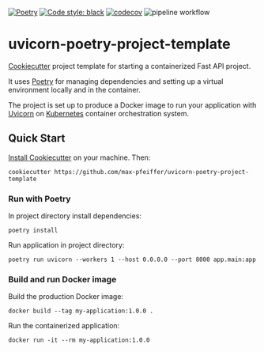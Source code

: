 [![Poetry](https://img.shields.io/endpoint?url=https://python-poetry.org/badge/v0.json)](https://python-poetry.org/)
[![Code style: black](https://img.shields.io/badge/code%20style-black-000000.svg)](https://github.com/psf/black)
[![codecov](https://codecov.io/gh/max-pfeiffer/uvicorn-poetry-project-template/branch/main/graph/badge.svg?token=WQI2SJJLZN)](https://codecov.io/gh/max-pfeiffer/uvicorn-poetry-project-template)
![pipeline workflow](https://github.com/max-pfeiffer/uvicorn-poetry-project-template/actions/workflows/pipeline.yml/badge.svg)
# uvicorn-poetry-project-template
[Cookiecutter](https://github.com/cookiecutter/cookiecutter) project template for starting a containerized Fast API project.

It uses [Poetry](https://python-poetry.org/) for managing dependencies and setting up a virtual environment locally and in the container.

The project is set up to produce a Docker image to run your application with [Uvicorn](https://github.com/encode/uvicorn) on [Kubernetes](https://kubernetes.io/) container orchestration system.


## Quick Start
[Install Cookiecutter](https://cookiecutter.readthedocs.io/en/latest/installation.html) on your machine. Then:
```shell
cookiecutter https://github.com/max-pfeiffer/uvicorn-poetry-project-template
```

### Run with Poetry
In project directory install dependencies:
```shell
poetry install
```
Run application in project directory:
```shell
poetry run uvicorn --workers 1 --host 0.0.0.0 --port 8000 app.main:app
```

### Build and run Docker image
Build the production Docker image:
```shell
docker build --tag my-application:1.0.0 .
```
Run the containerized application:
```shell
docker run -it --rm my-application:1.0.0
```
